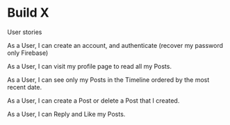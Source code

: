 # Build X

User stories

As a User, I can create an account, and authenticate (recover my password only Firebase)

As a User, I can visit my profile page to read all my Posts.

As a User, I can see only my Posts in the Timeline ordered by the most recent date.

As a User, I can create a Post or delete a Post that I created.

As a User, I can Reply and Like my Posts.